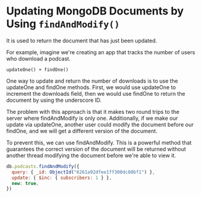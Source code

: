 # Updating MongoDB Documents by Using ```findAndModify()```

It is used to return the document that has just been updated. 

For example, imagine we're creating an app that tracks the number of users who download a podcast. 

```updateOne() + findOne()```

One way to update and return the number of downloads is to use the updateOne and findOne methods. First, we would use updateOne to increment the downloads field, then we would use findOne to return the document by using the underscore ID. 

The problem with this approach is that it makes two round trips to the server where findAndModify is only one. Additionally, if we make our update via updateOne, another user could modify the document before our findOne, and we will get a different version of the document. 

To prevent this, we can use findAndModify. This is a powerful method that guarantees the correct version of the document will be returned without another thread modifying the document before we're able to view it. 

~~~js
db.podcasts.findAndModify({
  query: { _id: ObjectId("6261a92dfee1ff300dc80bf1") },
  update: { $inc: { subscribers: 1 } },
  new: true,
})
~~~

